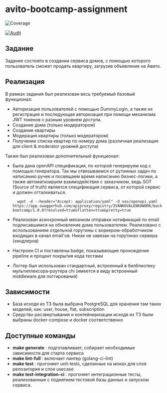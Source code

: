 # avito-bootcamp-assignment
![Coverage](https://img.shields.io/badge/Coverage-45.8%25-yellow)

[![Audit](https://github.com/Ropho/avito-bootcamp-assignment/actions/workflows/audit.yml/badge.svg?branch=master)](https://github.com/Ropho/avito-bootcamp-assignment/actions/workflows/audit.yml)

## Задание 
Задание состояло в создании сервиса домов, с помощью которого пользователь сможет продать квартиру, загрузив объявление на Авито.

## Реализация
В рамках задания был реализован весь требуемый базовый функционал:
- Авторизация пользователей с помощью DummyLogin, а также их регистрация и последующая авторизация при помощи механизма JWT токенов с разным уровнем доступа.
- Создание дома (только модератором)
- Создание квартиры
- Модерация квартиры (только модератором)
- Получение списка квартир по номеру дома (различная реализация для client & moderator уровней доступа)

Также был реализован дополнительный функционал:
- Была дана openAPI спецификация, по которой генерируем код с помощью генератора.
Так мы отвязываемся от рутинных задач по написанию ручек и посвящаем время написанию бизнес-логики, а также автоматизируем взаимодействие с заказчиком, ведь SOT (Source of truth) является спецификация сервиса, от которой сервис и должен отталкиваться.
	    
        wget -d --header="Accept: application/yaml" -O oas/openapi.yaml https://app.swaggerhub.com/apiproxy/registry/IVANKOVALENKOWORK/backend-bootcamp/1.0.0?resolved=true&flatten=true&pretty=true
- Реализован асинхронный механизм отправки нотификаций по email подписавшимся на обновление дома пользователем. Реализовано с использованием отдельной горутины с воркером-обработчиком входящих в канал email'ов. Никак не завязан на горутинах сервера (хендлеров)
- Настроен CI и поставлены badge, показывающие прохождение pipeline и процент покрытия кода тестами
- Логгер был использован стандартный, встроенный в билблиотеку мультиплексора-роутера chi (имеется в виду встроенный middleware для логгирования)

## Зависимости
- База исходя из ТЗ была выбрана PostgreSQL для хранения там таких моделей, как: user, house, flat, subscription
- Средство расзвертывания и контейниризации исходя из ТЗ были выбраны docker-compose и docker соответственно

## Доступные команды
- **make generate**   		: подготавливает, собирает необходимые зависимости для старта сервиса
- **make lint-full**  		: включает линтер (golang-ci-lint)
- **make test**       		: прогоняет unit-tests, сделанные на моках для слоя репозитория и слоя usecase
- **make test-integration-ci** 	: прогоняет интеграционные тесты, реализованные с поднятием тестовой базы данных и запуском сервиса.

